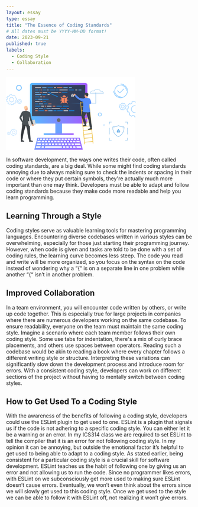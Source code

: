 ```yaml
---
layout: essay
type: essay
title: "The Essence of Coding Standards"
# All dates must be YYYY-MM-DD format!
date: 2023-09-21
published: true
labels:
  - Coding Style
  - Collaboration
---
```


<img width="350px" length="622px" class="rounded float-start pe-4" src="../img/coding-style/collaborating-on-codebase.png">

In software development, the ways one writes their code, often called coding standards, are a big deal. While some might find coding standards annoying due to always making sure to check the indents or spacing in their code or where they put certain symbols, they're actually much more important than one may think. Developers must be able to adapt and follow coding standards because they make code more readable and help you learn programming.

## Learning Through a Style

Coding styles serve as valuable learning tools for mastering programming languages. Encountering diverse codebases written in various styles can be overwhelming, especially for those just starting their programming journey. However, when code is given and tasks are told to be done with a set of coding rules, the learning curve becomes less steep. The code you read and write will be more organized, so you focus on the syntax on the code instead of wondering why a “{“ is on a separate line in one problem while another “{“ isn’t in another problem.

## Improved Collaboration

In a team environment, you will encounter code written by others, or write up code together. This is especially true for large projects in companies where there are numerous developers working on the same codebase. To ensure readability, everyone on the team must maintain the same coding style. Imagine a scenario where each team member follows their own coding style. Some use tabs for indentation, there's a mix of curly brace placements, and others use spaces between operators. Reading such a codebase would be akin to reading a book where every chapter follows a different writing style or structure. Interpreting these variations can significantly slow down the development process and introduce room for errors. With a consistent coding style, developers can work on different sections of the project without having to mentally switch between coding styles.

## How to Get Used To a Coding Style

With the awareness of the benefits of following a coding style, developers could use the ESLint plugin to get used to one. ESLint is a plugin that signals us if the code is not adhering to a specific coding style. You can either let it be a warning or an error. In my ICS314 class we are required to set ESLint to tell the compiler that it is an error for not following coding style. In my opinion it can be annoying, but outside the emotional factor it’s helpful to get used to being able to adapt to a coding style. As stated earlier, being consistent for a particular coding style  is a crucial skill for software development. ESLint teaches us the habit of following one by giving us an error and not allowing us to run the code. Since no programmer likes errors, with ESLint on we subconsciously get more used to making sure ESLint doesn’t cause errors. Eventually, we won’t even think about the errors since we will slowly get used to this coding style. Once we get used to the style we can be able to follow it with ESLint off, not realizing it won’t give errors.